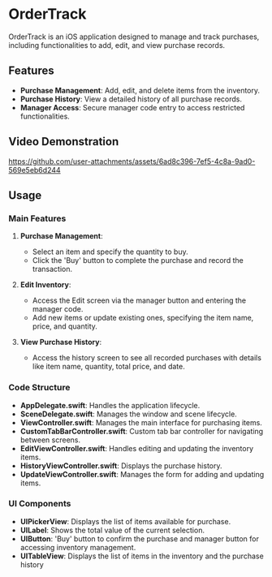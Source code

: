 # OrderTrack
OrderTrack is an iOS application designed to manage and track purchases, including functionalities to add, edit, and view purchase records.

## Features

- **Purchase Management**: Add, edit, and delete items from the inventory.
- **Purchase History**: View a detailed history of all purchase records.
- **Manager Access**: Secure manager code entry to access restricted functionalities.

## Video Demonstration


https://github.com/user-attachments/assets/6ad8c396-7ef5-4c8a-9ad0-569e5eb6d244


## Usage

### Main Features

1. **Purchase Management**:
   - Select an item and specify the quantity to buy.
   - Click the 'Buy' button to complete the purchase and record the transaction.

2. **Edit Inventory**:
   - Access the Edit screen via the manager button and entering the manager code.
   - Add new items or update existing ones, specifying the item name, price, and quantity.

3. **View Purchase History**:
   - Access the history screen to see all recorded purchases with details like item name, quantity, total price, and date.

### Code Structure

- **AppDelegate.swift**: Handles the application lifecycle.
- **SceneDelegate.swift**: Manages the window and scene lifecycle.
- **ViewController.swift**: Manages the main interface for purchasing items.
- **CustomTabBarController.swift**: Custom tab bar controller for navigating between screens.
- **EditViewController.swift**: Handles editing and updating the inventory items.
- **HistoryViewController.swift**: Displays the purchase history.
- **UpdateViewController.swift**: Manages the form for adding and updating items.

### UI Components

- **UIPickerView**: Displays the list of items available for purchase.
- **UILabel**: Shows the total value of the current selection.
- **UIButton**: 'Buy' button to confirm the purchase and manager button for accessing inventory management.
- **UITableView**: Displays the list of items in the inventory and the purchase history
